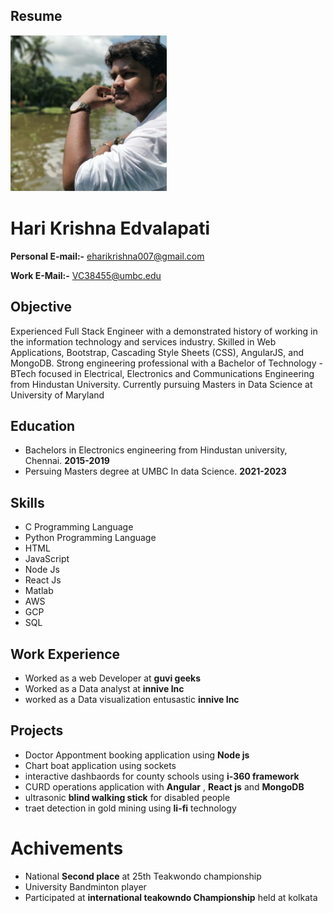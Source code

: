 ## Resume
<img src="headshot.jpeg" width="250" height="250">

# Hari Krishna Edvalapati

**Personal E-mail:-** eharikrishna007@gmail.com

**Work E-Mail:-** VC38455@umbc.edu
## Objective
Experienced Full Stack Engineer with a demonstrated history of working in the information technology and services industry. Skilled in Web Applications, Bootstrap, Cascading Style Sheets (CSS), AngularJS, and MongoDB. Strong engineering professional with a Bachelor of Technology - BTech focused in Electrical, Electronics and Communications Engineering from Hindustan University. Currently pursuing Masters in Data Science at University of Maryland
## Education
* Bachelors in Electronics engineering from Hindustan university, Chennai. **2015-2019**
* Persuing Masters degree at UMBC In data Science. **2021-2023**
## Skills
* C Programming Language
* Python Programming Language
* HTML
* JavaScript
* Node Js
* React Js
* Matlab
* AWS
* GCP
* SQL
## Work Experience
* Worked as a web Developer at **guvi geeks**
* Worked as a Data analyst at **innive Inc**
* worked as a Data visualization entusastic **innive Inc**
## Projects
* Doctor Appontment booking application using **Node js**
* Chart boat application using sockets
* interactive dashbaords for county schools using **i-360 framework**
* CURD operations application with **Angular** , **React js** and **MongoDB**
* ultrasonic **blind walking stick** for disabled people
* traet detection in gold mining using **li-fi** technology
# Achivements
* National **Second place** at 25th Teakwondo championship
* University Bandminton player
* Participated at **international teakowndo Championship** held at kolkata


